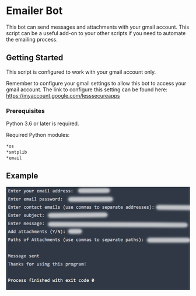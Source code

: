 # Emailer Bot
This bot can send messages and attachments with your gmail account.  This script can be a useful add-on to your
other scripts if you need to automate the emailing process. 

## Getting Started
This script is configured to work with your gmail account only.

Remember to configure your gmail settings to allow this bot to access your gmail account.  The link
to configure this setting can be found here: https://myaccount.google.com/lesssecureapps

### Prerequisites
Python 3.6 or later is required.

Required Python modules:

    *os
    *smtplib
    *email
  
## Example
![Screenshot](Screenshot.jpg)



